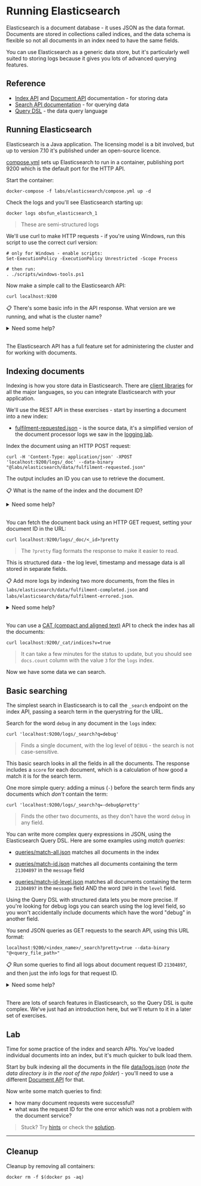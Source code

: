 # Running Elasticsearch

Elasticsearch is a document database - it uses JSON as the data format. Documents are stored in collections called indices, and the data schema is flexible so not all documents in an index need to have the same fields.

You can use Elasticsearch as a generic data store, but it's particularly well suited to storing logs because it gives you lots of advanced querying features.

## Reference

- [Index API](https://www.elastic.co/guide/en/elasticsearch/reference/current/indices.html) and [Document API](https://www.elastic.co/guide/en/elasticsearch/reference/current/docs.html) documentation - for storing data
- [Search API documentation](https://www.elastic.co/guide/en/elasticsearch/reference/current/search-search.html) - for querying data
- [Query DSL](https://www.elastic.co/guide/en/elasticsearch/reference/current/query-dsl.html) - the data query language


## Running Elasticsearch 

Elasticsearch is a Java application. The licensing model is a bit involved, but up to version 7.10 it's published under an open-source licence. 

[compose.yml](./compose.yml) sets up Elasticsearch to run in a container, publishing port 9200 which is the default port for the HTTP API.

Start the container:

```
docker-compose -f labs/elasticsearch/compose.yml up -d
```

Check the logs and you'll see Elasticsearch starting up:

```
docker logs obsfun_elasticsearch_1 
```

> These are semi-structured logs


We'll use curl to make HTTP requests - if you're using Windows, run this script to use the correct curl version:

```
# only for Windows - enable scripts:
Set-ExecutionPolicy -ExecutionPolicy Unrestricted -Scope Process

# then run:
. ./scripts/windows-tools.ps1
```

Now make a simple call to the Elasticsearch API:

```
curl localhost:9200
```

📋 There's some basic info in the API response. What version are we running, and what is the cluster name?

<details>
  <summary>Need some help?</summary>

The API response looks like this:

```
{
  "name" : "68d8e3d046c4",
  "cluster_name" : "elkstack",
  "cluster_uuid" : "9yypBMAjRNC0hjMkr-FrEw",
  "version" : {
    "number" : "7.10.2",
    "build_flavor" : "oss",
    "build_type" : "tar",
    "build_hash" : "747e1cc71def077253878a59143c1f785afa92b9",
    "build_date" : "2021-01-13T00:42:12.435326Z",
    "build_snapshot" : false,
    "lucene_version" : "8.7.0",
    "minimum_wire_compatibility_version" : "6.8.0",
    "minimum_index_compatibility_version" : "6.0.0-beta1"
  },
  "tagline" : "You Know, for Search"
}
```

The version number and cluster name are set in the Docker image - `7.10.2` and `elkstack`.

</details><br/>

The Elasticsearch API has a full feature set for administering the cluster and for working with documents.

## Indexing documents

Indexing is how you store data in Elasticsearch. There are [client libraries](https://www.elastic.co/guide/en/elasticsearch/client/community/current/index.html) for all the major languages, so you can integrate Elasticsearch with your application.

We'll use the REST API in these exercises - start by inserting a document into a new index:

- [fulfilment-requested.json](data/fulfilment-requested.json) - is the source data, it's a simplified version of the document processor logs we saw in the [logging lab](../logging/README.md).

Index the document using an HTTP POST request:

```
curl -H 'Content-Type: application/json' -XPOST 'localhost:9200/logs/_doc' --data-binary "@labs/elasticsearch/data/fulfilment-requested.json"
```

The output includes an ID you can use to retrieve the document.

📋 What is the name of the index and the document ID?

<details>
  <summary>Need some help?</summary>

The API response looks like this:

```
{
   "_index":"logs",
   "_type":"_doc",
   "_id":"ZODwunoBUFcX3q_Yl3rW",
   "_version":1,
   "result":"created",
   "_shards":{
      "total":2,
      "successful":1,
      "failed":0
   },
   "_seq_no":0,
   "_primary_term":1
}
```

The index name is `logs` - you don't need to create indices in advance, Elasticsearch will create them when you try to add documents.

The document ID is generated by Elasticsearch because we didn't specify an ID in the request. In this example it's `ZODwunoBUFcX3q_Yl3rW`.

</details><br/>

You can fetch the document back using an HTTP GET request, setting your document ID in the URL:

```
curl localhost:9200/logs/_doc/<_id>?pretty
```

> The `?pretty` flag formats the response to make it easier to read.

This is structured data - the log level, timestamp and message data is all stored in separate fields.

📋 Add more logs by indexing two more documents, from the files in `labs/elasticsearch/data/fulfilment-completed.json` and `labs/elasticsearch/data/fulfilment-errored.json`.

<details>
  <summary>Need some help?</summary>

The POST requests are the same, only the path to the source file is different:

```
curl -H 'Content-Type: application/json' -XPOST 'localhost:9200/logs/_doc' --data-binary "@labs/elasticsearch/data/fulfilment-completed.json"

curl -H 'Content-Type: application/json' -XPOST 'localhost:9200/logs/_doc' --data-binary "@labs/elasticsearch/data/fulfilment-errored.json"
```

</details><br/>

You can use a [CAT (compact and aligned text)](https://www.elastic.co/guide/en/elasticsearch/reference/7.x/cat.html) API to check the index has all the documents:

```
curl localhost:9200/_cat/indices?v=true
```

> It can take a few minutes for the status to update, but you should see `docs.count` column with the value `3` for the `logs` index.

Now we have some data we can search.

## Basic searching

The simplest search in Elasticsearch is to call the `_search` endpoint on the index API, passing a search term in the querystring for the URL.

Search for the word `debug` in any document in the `logs` index:

```
curl 'localhost:9200/logs/_search?q=debug'
```

> Finds a single document, with the log level of `DEBUG` - the search is not case-sensitive.

This basic search looks in all the fields in all the documents. The response includes a `score` for each document, which is a calculation of how good a match it is for the search term.

One more simple query: adding a minus (`-`) before the search term finds any documents which _don't_ contain the term:

```
curl 'localhost:9200/logs/_search?q=-debug&pretty'
```

> Finds the other two documents, as they don't have the word `debug` in any field.


You can write more complex query expressions in JSON, using the Elasticsearch Query DSL. Here are some examples using _match queries_:

- [queries/match-all.json](queries/match-all.json) matches all documents in the index

- [queries/match-id.json](queries/match-id.json) matches all documents containing the term `21304897` in the `message` field

- [queries/match-id-level.json](queries/match-id-level.json) matches all documents containing the term `21304897` in the `message` field AND the word `INFO` in the `level` field.

Using the Query DSL with structured data lets you be more precise. If you're looking for debug logs you can search using the log level field, so you won't accidentally include documents which have the word "debug" in another field.

You send JSON queries as GET requests to the search API, using this URL format:

```
localhost:9200/<index_name>/_search?pretty=true --data-binary "@<query_file_path>"
```

📋 Run some queries to find all logs about document request ID `21304897`, and then just the info logs for that request ID.

<details>
  <summary>Need some help?</summary>

You can use the JSON files in the `queries` folder.

To find all logs for that ID:

```
curl -H 'Content-Type: application/json' localhost:9200/logs/_search?pretty=true --data-binary '@labs/elasticsearch/queries/match-id.json'
```

> Returns two matches, one info log and one debug.

To find just the info logs for that ID:

```
curl -H 'Content-Type: application/json' localhost:9200/logs/_search?pretty=true --data-binary '@labs/elasticsearch/queries/match-id-level.json'
```

> Returns a single match.

</details><br/>

There are lots of search features in Elasticsearch, so the Query DSL is quite complex. We've just had an introduction here, but we'll return to  it in a later set of exercises.

## Lab

Time for some practice of the index and search APIs. You've loaded individual documents into an index, but it's much quicker to bulk load them.

Start by bulk indexing all the documents in the file [data/logs.json](../../data/logs.json) (_note the data directory is in the root of the repo folder_) - you'll need to use a different [Document API](https://www.elastic.co/guide/en/elasticsearch/reference/current/docs.html) for that.

Now write some match queries to find:

- how many document requests were successful?
- what was the request ID for the one error which was not a problem with the document service?

> Stuck? Try [hints](hints.md) or check the [solution](solution.md).

___
## Cleanup

Cleanup by removing all containers:

```
docker rm -f $(docker ps -aq)
```
